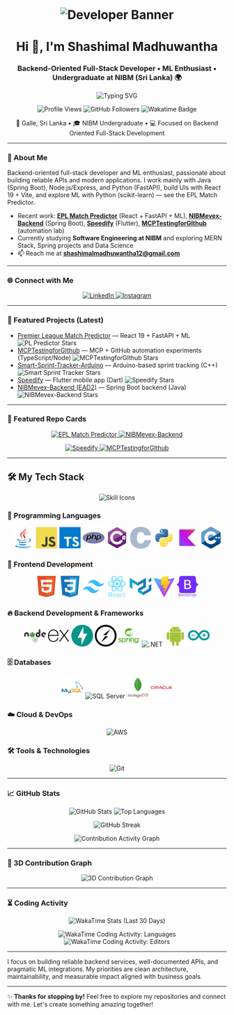 <h1 align="center">
  <img src="https://raw.githubusercontent.com/TheDudeThatCode/TheDudeThatCode/master/Assets/Developer.gif" alt="Developer Banner" width="30%" height="10%">
</h1>

<h1 align="center">Hi 👋, I'm Shashimal Madhuwantha</h1>
<h3 align="center">Backend-Oriented Full-Stack Developer • ML Enthusiast • Undergraduate at NIBM (Sri Lanka) 🌍</h3>

<p align="center">
  <img src="https://readme-typing-svg.demolab.com?font=Fira+Code&size=22&pause=1000&color=A177FF&center=true&vCenter=true&width=800&lines=Building+reliable+backends+%26+clean+UIs;Exploring+ML+%28scikit-learn%2C+FastAPI%29;Open+to+collaboration+and+new+projects" alt="Typing SVG" />
  
</p>

<p align="center">
  <img src="https://komarev.com/ghpvc/?username=shashimalmadhuwantha&label=Profile%20Views&color=0e75b6&style=flat" alt="Profile Views">
  <img src="https://img.shields.io/github/followers/ShashimalMadhuwantha?label=Followers&style=social" alt="GitHub Followers">
  <img src="https://wakatime.com/badge/user/0283a1db-ade2-43f4-a544-83145c2b1301.svg" alt="Wakatime Badge">
</p>

<p align="center">📍 Galle, Sri Lanka • 🎓 NIBM Undergraduate • 💻 Focused on Backend Oriented Full-Stack Development</p>



<hr />

### 🚀 About Me
Backend-oriented full-stack developer and ML enthusiast, passionate about building reliable APIs and modern applications. I work mainly with Java (Spring Boot), Node.js/Express, and Python (FastAPI), build UIs with React 19 + Vite, and explore ML with Python (scikit-learn) — see the EPL Match Predictor.

- Recent work: **[EPL Match Predictor](https://github.com/ShashimalMadhuwantha/PrimerLeagueStatPredictionMLModel)** (React + FastAPI + ML), **[NIBMevex-Backend](https://github.com/ShashimalMadhuwantha/NIBMevex-Backend)** (Spring Boot), **[Speedify](https://github.com/ShashimalMadhuwantha/Speedify)** (Flutter), **[MCPTestingforGIthub](https://github.com/ShashimalMadhuwantha/MCPTestingforGIthub)** (automation lab)
- Currently studying **Software Engineering at NIBM** and exploring MERN Stack, Spring projects and Data Science
- 📫 Reach me at **shashimalmadhuwantha12@gmail.com**

<hr />

### 🌐 Connect with Me
<p align="center">
  <a href="https://www.linkedin.com/in/shashimal-madhuwantha-82b74431b/" target="_blank">
    <img src="https://img.shields.io/badge/LinkedIn-0077B5?logo=linkedin&logoColor=white&style=for-the-badge" alt="LinkedIn">
  </a>
  <a href="https://instagram.com/_shashimal" target="_blank">
    <img src="https://img.shields.io/badge/Instagram-E4405F?logo=instagram&logoColor=white&style=for-the-badge" alt="Instagram">
  </a>
</p>

<hr />

### 🌟 Featured Projects (Latest)

- <a href="https://github.com/ShashimalMadhuwantha/PrimerLeagueStatPredictionMLModel">Premier League Match Predictor</a> — React 19 + FastAPI + ML
  <img src="https://img.shields.io/github/stars/ShashimalMadhuwantha/PrimerLeagueStatPredictionMLModel?style=social" alt="PL Predictor Stars"/>
- <a href="https://github.com/ShashimalMadhuwantha/MCPTestingforGIthub">MCPTestingforGIthub</a> — MCP + GitHub automation experiments (TypeScript/Node)
  <img src="https://img.shields.io/github/stars/ShashimalMadhuwantha/MCPTestingforGIthub?style=social" alt="MCPTestingforGIthub Stars"/>
- <a href="https://github.com/ShashimalMadhuwantha/Smart-Sprint-Tracker-Arduino">Smart-Sprint-Tracker-Arduino</a> — Arduino-based sprint tracking (C++)
  <img src="https://img.shields.io/github/stars/ShashimalMadhuwantha/Smart-Sprint-Tracker-Arduino?style=social" alt="Smart Sprint Tracker Stars"/>
 - <a href="https://github.com/ShashimalMadhuwantha/Speedify">Speedify</a> — Flutter mobile app (Dart)
   <img src="https://img.shields.io/github/stars/ShashimalMadhuwantha/Speedify?style=social" alt="Speedify Stars"/>
 - <a href="https://github.com/ShashimalMadhuwantha/NIBMevex-Backend">NIBMevex-Backend (EAD2)</a> — Spring Boot backend (Java)
   <img src="https://img.shields.io/github/stars/ShashimalMadhuwantha/NIBMevex-Backend?style=social" alt="NIBMevex-Backend Stars"/>

<hr />

### 🔖 Featured Repo Cards
<p align="center">
  <a href="https://github.com/ShashimalMadhuwantha/PrimerLeagueStatPredictionMLModel">
    <img src="https://github-readme-stats.vercel.app/api/pin/?username=ShashimalMadhuwantha&repo=PrimerLeagueStatPredictionMLModel&theme=radical&hide_border=true" alt="EPL Match Predictor" />
  </a>
  <a href="https://github.com/ShashimalMadhuwantha/NIBMevex-Backend">
    <img src="https://github-readme-stats.vercel.app/api/pin/?username=ShashimalMadhuwantha&repo=NIBMevex-Backend&theme=radical&hide_border=true" alt="NIBMevex-Backend" />
  </a>
</p>

<p align="center">
  <a href="https://github.com/ShashimalMadhuwantha/Speedify">
    <img src="https://github-readme-stats.vercel.app/api/pin/?username=ShashimalMadhuwantha&repo=Speedify&theme=radical&hide_border=true" alt="Speedify" />
  </a>
  <a href="https://github.com/ShashimalMadhuwantha/MCPTestingforGIthub">
    <img src="https://github-readme-stats.vercel.app/api/pin/?username=ShashimalMadhuwantha&repo=MCPTestingforGIthub&theme=radical&hide_border=true" alt="MCPTestingforGIthub" />
  </a>
</p>

<hr />

## 🛠️ My Tech Stack

<p align="center">
  <img src="https://skillicons.dev/icons?i=java,js,ts,python,cs,php,kotlin,cpp,html,css,react,tailwind,vite,materialui,nodejs,express,fastapi,spring,dotnet,android,arduino,mysql,postgres,mongodb,git,aws&perline=10" alt="Skill Icons" />
</p>

### 🚀 Programming Languages  
<p align="center">
  <img src="https://raw.githubusercontent.com/devicons/devicon/master/icons/java/java-original.svg" alt="Java" width="50" height="50"/>
  <img src="https://raw.githubusercontent.com/devicons/devicon/master/icons/javascript/javascript-original.svg" alt="JavaScript" width="50" height="50"/>
  <img src="https://raw.githubusercontent.com/devicons/devicon/master/icons/typescript/typescript-original.svg" alt="TypeScript" width="50" height="50"/>
  <img src="https://raw.githubusercontent.com/devicons/devicon/master/icons/php/php-original.svg" alt="PHP" width="50" height="50"/>
  <img src="https://raw.githubusercontent.com/devicons/devicon/master/icons/csharp/csharp-original.svg" alt="C#" width="50" height="50"/>
  <img src="https://raw.githubusercontent.com/devicons/devicon/master/icons/c/c-original.svg" alt="C" width="50" height="50"/>
  <img src="https://raw.githubusercontent.com/devicons/devicon/master/icons/python/python-original.svg" alt="Python" width="50" height="50"/>
  <img src="https://raw.githubusercontent.com/devicons/devicon/master/icons/kotlin/kotlin-original.svg" alt="Kotlin" width="50" height="50"/>
  <img src="https://raw.githubusercontent.com/devicons/devicon/master/icons/cplusplus/cplusplus-original.svg" alt="C++" width="50" height="50"/>
</p>

### 🎨 Frontend Development  
<p align="center">
  <img src="https://raw.githubusercontent.com/devicons/devicon/master/icons/html5/html5-original.svg" alt="HTML" width="50" height="50"/>
  <img src="https://raw.githubusercontent.com/devicons/devicon/master/icons/css3/css3-original.svg" alt="CSS" width="50" height="50"/>
  <img src="https://raw.githubusercontent.com/devicons/devicon/master/icons/tailwindcss/tailwindcss-original.svg" alt="Tailwind CSS" width="50" height="50"/>
  <img src="https://raw.githubusercontent.com/devicons/devicon/master/icons/react/react-original-wordmark.svg" alt="React.js" width="50" height="50"/>
  <img src="https://raw.githubusercontent.com/devicons/devicon/master/icons/materialui/materialui-original.svg" alt="Material UI" width="50" height="50"/>
  <img src="https://raw.githubusercontent.com/devicons/devicon/master/icons/vitejs/vitejs-original.svg" alt="Vite" width="50" height="50"/>
   <img src="https://raw.githubusercontent.com/devicons/devicon/master/icons/bootstrap/bootstrap-plain-wordmark.svg" alt="Bootstrap" width="50" height="50"/>
</p>

### 🔥 Backend Development & Frameworks  
<p align="center">
  <img src="https://raw.githubusercontent.com/devicons/devicon/master/icons/nodejs/nodejs-original-wordmark.svg" alt="Node.js" width="50" height="50"/>
  <img src="https://raw.githubusercontent.com/devicons/devicon/master/icons/express/express-original.svg" alt="Express.js" width="50" height="50"/>
  <img src="https://raw.githubusercontent.com/devicons/devicon/master/icons/fastapi/fastapi-original.svg" alt="FastAPI" width="50" height="50"/>
  <img src="https://raw.githubusercontent.com/devicons/devicon/master/icons/socketio/socketio-original.svg" alt="Socket.io" width="50" height="50"/>
  <img src="https://raw.githubusercontent.com/devicons/devicon/master/icons/spring/spring-original-wordmark.svg" alt="Spring Boot" width="50" height="50"/>
  <img src="https://upload.wikimedia.org/wikipedia/commons/e/ee/.NET_Core_Logo.svg" alt=".NET" width="50" height="50"/>
  <img src="https://raw.githubusercontent.com/devicons/devicon/master/icons/android/android-original.svg" alt="Android" width="50" height="50"/>
  <img src="https://raw.githubusercontent.com/devicons/devicon/master/icons/arduino/arduino-original.svg" alt="Arduino" width="50" height="50"/>
</p>

### 🗄️ Databases  
<p align="center">
  <img src="https://raw.githubusercontent.com/devicons/devicon/master/icons/mysql/mysql-original-wordmark.svg" alt="MySQL" width="50" height="50"/>
  <img src="https://www.svgrepo.com/show/303229/microsoft-sql-server-logo.svg" alt="SQL Server" width="50" height="50"/>
  <img src="https://raw.githubusercontent.com/devicons/devicon/master/icons/mongodb/mongodb-original-wordmark.svg" alt="MongoDB" width="50" height="50"/>
   <img src="https://raw.githubusercontent.com/devicons/devicon/master/icons/oracle/oracle-original.svg" alt="Oracle" width="50" height="50"/>
</p>

### ☁️ Cloud & DevOps  
<p align="center">
  <img src="https://upload.wikimedia.org/wikipedia/commons/9/93/Amazon_Web_Services_Logo.svg" alt="AWS" width="50" height="50"/>
</p>

### 🛠️ Tools & Technologies  
<p align="center">
  <img src="https://www.vectorlogo.zone/logos/git-scm/git-scm-icon.svg" alt="Git" width="50" height="50"/>
</p>


<hr />

### 📈 GitHub Stats
<p align="center">
  <img src="https://github-readme-stats.vercel.app/api?username=shashimalmadhuwantha&show_icons=true&locale=en&theme=radical&cache_seconds=1800" alt="GitHub Stats">
    <img src="https://github-readme-stats.vercel.app/api/top-langs?username=shashimalmadhuwantha&show_icons=true&locale=en&layout=compact&theme=radical&cache_seconds=1800" alt="Top Languages">
</p>



<p align="center">
  <img src="https://github-readme-streak-stats.herokuapp.com/?user=shashimalmadhuwantha&theme=radical" alt="GitHub Streak">
</p>

<p align="center">
  <img src="https://github-readme-activity-graph.vercel.app/graph?username=ShashimalMadhuwantha&theme=dracula&hide_border=true" alt="Contribution Activity Graph" />
</p>

<hr />

### 🧊 3D Contribution Graph
<p align="center">
  <img src="https://raw.githubusercontent.com/ShashimalMadhuwantha/ShashimalMadhuwantha/output/profile-3d-contrib/profile.svg" alt="3D Contribution Graph" />
  
</p>

<hr />

### ⏳ Coding Activity
<p align="center">
  <img src="https://github-readme-stats.vercel.app/api/wakatime?username=Shashimal&theme=radical&hide_border=true&range=last_30_days" alt="WakaTime Stats (Last 30 Days)" />
</p>

<p align="center">
  <!-- Fallback: Direct WakaTime share graphs to ensure visibility -->
  <img src="https://wakatime.com/share/@0283a1db-ade2-43f4-a544-83145c2b1301/e82bf264-45ed-4663-8cbb-ba346159410d.svg" alt="WakaTime Coding Activity: Languages">
  <img src="https://wakatime.com/share/@0283a1db-ade2-43f4-a544-83145c2b1301/7910cfa6-81f3-4c18-9ad2-2f5bafa79e38.svg" alt="WakaTime Coding Activity: Editors">
</p>

<hr />


I focus on building reliable backend services, well-documented APIs, and pragmatic ML integrations. My priorities are clean architecture, maintainability, and measurable impact aligned with business goals.

<hr />

✨ **Thanks for stopping by!** Feel free to explore my repositories and connect with me. Let's create something amazing together!
